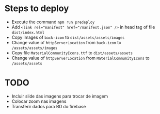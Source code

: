 # Steps to deploy

- Execute the command `npm run predeploy`
- Add `<link rel="manifest" href="/manifest.json" />` in head tag of file `dist/index.html`
- Copy images of `back-icon` to `dist/assets/assets/images`
- Change value of `httpServerLocation` from `back-icon` to `/assets/assets/images`
- Copy file `MaterialCommunityIcons.ttf` to `dist/assets/assets`
- Change value of `httpServerLocation` from `MaterialCommunityIcons` to `/assets/assets`

# TODO

- Incluir slide das imagens para trocar de imagem
- Colocar zoom nas imagens
- Transferir dados para BD do firebase
